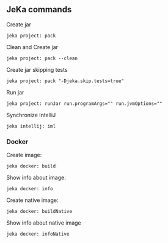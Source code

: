 #

## JeKa commands

Create jar
```shell
jeka project: pack
```

Clean and Create jar
```shell
jeka project: pack --clean
```

Create jar skipping tests
```shell
jeka project: pack "-Djeka.skip.tests=true"
```

Run jar
```shell
jeka project: runJar run.programArgs="" run.jvmOptions=""
```

Synchronize IntelliJ
```shell
jeka intellij: iml
```

### Docker

Create image:
```shell
jeka docker: build
```

Show info about image:
```shell
jeka docker: info
```

Create native image:
```shell
jeka docker: buildNative
```

Show info about native image
```shell
jeka docker: infoNative
```

